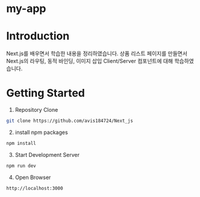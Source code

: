 # my-app

# Introduction
Next.js를 배우면서 학습한 내용을 정리하였습니다.
상품 리스트 페이지를 만들면서 Next.js의 라우팅, 동적 바인딩, 이미지 삽입
Client/Server 컴포넌트에 대해 학습하였습니다.

# Getting Started
1. Repository Clone
```bash
git clone https://github.com/avis184724/Next_js
```

2. install npm packages
```bash
npm install
```

3. Start Development Server
```bash
npm run dev
```

4. Open Browser
```
http://localhost:3000
```
